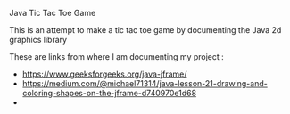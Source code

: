 Java Tic Tac Toe Game

This is an attempt to make a tic tac toe game by documenting the Java 2d graphics library

These are links from where I am documenting my project :
* https://www.geeksforgeeks.org/java-jframe/
* https://medium.com/@michael71314/java-lesson-21-drawing-and-coloring-shapes-on-the-jframe-d740970e1d68
* 